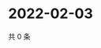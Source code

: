 # 2022-02-03

共 0 条

<!-- BEGIN WEIBO -->
<!-- 最后更新时间 Thu Feb 03 2022 12:17:26 GMT+0800 (China Standard Time) -->

<!-- END WEIBO -->
